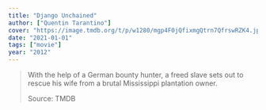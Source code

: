 ```yaml
---
title: "Django Unchained"
author: ["Quentin Tarantino"]
cover: "https://image.tmdb.org/t/p/w1280/mgp4F0jQfixmgQtrn7QfrswRZK4.jpg"
date: "2021-01-01"
tags: ["movie"]
year: "2012"
---
```


> With the help of a German bounty hunter, a freed slave sets out to rescue his wife from a brutal Mississippi plantation owner.
>
> Source: TMDB

